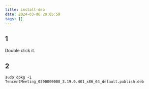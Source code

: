 ```yaml
---
title: install-deb
date: 2024-03-06 20:05:59
tags: []
---
```

## 1

Double click it.

## 2

```
sudo dpkg -i TencentMeeting_0300000000_3.19.0.401_x86_64_default.publish.deb
```

